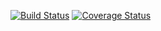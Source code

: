 [![Build Status](https://travis-ci.org/klapuch/Time.svg?branch=master)](https://travis-ci.org/klapuch/Time) [![Coverage Status](https://coveralls.io/repos/github/klapuch/Time/badge.svg?branch=master)](https://coveralls.io/github/klapuch/Time?branch=master)
